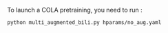 To launch a COLA pretraining, you need to run : 
```
python multi_augmented_bili.py hparams/no_aug.yaml
```
